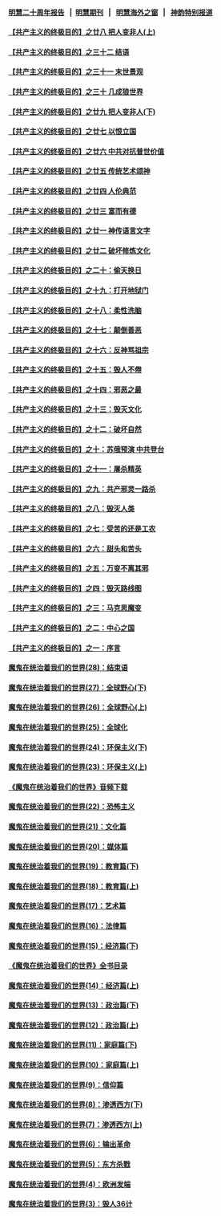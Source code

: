 #### [明慧二十周年报告](https://github.com/gfw-breaker/mh-reports/blob/master/README.md?t=07140036) &nbsp;&nbsp;|&nbsp;&nbsp;[明慧期刊](https://github.com/gfw-breaker/mh-qikan) &nbsp;&nbsp;|&nbsp;&nbsp; [明慧海外之窗](https://github.com/gfw-breaker/mh-news/blob/master/README.md?t=07140036) &nbsp;&nbsp;|&nbsp;&nbsp; [神韵特别报道](https://github.com/gfw-breaker/mh-news/blob/master/shenyun.md?t=07140036) 

#### [【共产主义的终极目的】之廿八 把人变非人(上)](../pages/nsc422/n11340492.md?t=07140036) 

#### [【共产主义的终极目的】之三十二 结语](../pages/nsc422/n11360535.md?t=07140036) 

#### [【共产主义的终极目的】之三十一 末世景观](../pages/nsc422/n11351129.md?t=07140036) 

#### [【共产主义的终极目的】之三十 几成狼世界](../pages/nsc422/n11348280.md?t=07140036) 

#### [【共产主义的终极目的】之廿九 把人变非人(下)](../pages/nsc422/n11344140.md?t=07140036) 

#### [【共产主义的终极目的】之廿七 以恨立国](../pages/nsc422/n11336944.md?t=07140036) 

#### [【共产主义的终极目的】之廿六 中共对抗普世价值](../pages/nsc422/n11324785.md?t=07140036) 

#### [【共产主义的终极目的】之廿五 传统艺术颂神](../pages/nsc422/n11296396.md?t=07140036) 

#### [【共产主义的终极目的】之廿四 人伦典范](../pages/nsc422/n11296397.md?t=07140036) 

#### [【共产主义的终极目的】之廿三 富而有德](../pages/nsc422/n11283598.md?t=07140036) 

#### [【共产主义的终极目的】之廿一 神传语言文字](../pages/nsc422/n11263265.md?t=07140036) 

#### [【共产主义的终极目的】之廿二 破坏修炼文化](../pages/nsc422/n11245728.md?t=07140036) 

#### [【共产主义的终极目的】之二十：偷天换日](../pages/nsc422/n11238846.md?t=07140036) 

#### [【共产主义的终极目的】之十九：打开地狱门](../pages/nsc422/n11206376.md?t=07140036) 

#### [【共产主义的终极目的】之十八：柔性洗脑](../pages/nsc422/n11199994.md?t=07140036) 

#### [【共产主义的终极目的】之十七：颠倒善恶](../pages/nsc422/n11179782.md?t=07140036) 

#### [【共产主义的终极目的】之十六：反神骂祖宗](../pages/nsc422/n11166798.md?t=07140036) 

#### [【共产主义的终极目的】之十五：毁人不倦](../pages/nsc422/n11166792.md?t=07140036) 

#### [【共产主义的终极目的】之十四：邪恶之最](../pages/nsc422/n11150249.md?t=07140036) 

#### [【共产主义的终极目的】之十三：毁灭文化](../pages/nsc422/n11135227.md?t=07140036) 

#### [【共产主义的终极目的】之十二：破坏自然](../pages/nsc422/n11135214.md?t=07140036) 

#### [【共产主义的终极目的】之十：苏俄预演 中共登台](../pages/nsc422/n11118424.md?t=07140036) 

#### [【共产主义的终极目的】之十一：屠杀精英](../pages/nsc422/n11118442.md?t=07140036) 

#### [【共产主义的终极目的】之九：共产邪灵一路杀](../pages/nsc422/n11114139.md?t=07140036) 

#### [【共产主义的终极目的】之八：毁灭人类](../pages/nsc422/n11108503.md?t=07140036) 

#### [【共产主义的终极目的】之七：受苦的还是工农](../pages/nsc422/n11101809.md?t=07140036) 

#### [【共产主义的终极目的】之六：甜头和苦头](../pages/nsc422/n11096971.md?t=07140036) 

#### [【共产主义的终极目的】之五：万变不离其邪](../pages/nsc422/n11091285.md?t=07140036) 

#### [【共产主义的终极目的】之四：毁灭路线图](../pages/nsc422/n11086284.md?t=07140036) 

#### [【共产主义的终极目的】之三：马克思魔变](../pages/nsc422/n11061941.md?t=07140036) 

#### [【共产主义的终极目的】之二：中心之国](../pages/nsc422/n11047728.md?t=07140036) 

#### [【共产主义的终极目的】之一：序言](../pages/nsc422/n11086077.md?t=07140036) 

#### [魔鬼在统治着我们的世界(28)：结束语](../pages/nsc422/n10936246.md?t=07140036) 

#### [魔鬼在统治着我们的世界(27)：全球野心(下)](../pages/nsc422/n10928319.md?t=07140036) 

#### [魔鬼在统治着我们的世界(26)：全球野心(上)](../pages/nsc422/n10900318.md?t=07140036) 

#### [魔鬼在统治着我们的世界(25)：全球化](../pages/nsc422/n10788205.md?t=07140036) 

#### [魔鬼在统治着我们的世界(24)：环保主义(下)](../pages/nsc422/n10695307.md?t=07140036) 

#### [魔鬼在统治着我们的世界(23)：环保主义(上)](../pages/nsc422/n10688613.md?t=07140036) 

#### [《魔鬼在统治着我们的世界》音频下载](../pages/nsc422/n10635553.md?t=07140036) 

#### [魔鬼在统治着我们的世界(22)：恐怖主义](../pages/nsc422/n10614727.md?t=07140036) 

#### [魔鬼在统治着我们的世界(21)：文化篇](../pages/nsc422/n10597706.md?t=07140036) 

#### [魔鬼在统治着我们的世界(20)：媒体篇](../pages/nsc422/n10586579.md?t=07140036) 

#### [魔鬼在统治着我们的世界(19)：教育篇(下)](../pages/nsc422/n10564808.md?t=07140036) 

#### [魔鬼在统治着我们的世界(18)：教育篇(上)](../pages/nsc422/n10526970.md?t=07140036) 

#### [魔鬼在统治着我们的世界(17)：艺术篇](../pages/nsc422/n10499093.md?t=07140036) 

#### [魔鬼在统治着我们的世界(16)：法律篇](../pages/nsc422/n10485969.md?t=07140036) 

#### [魔鬼在统治着我们的世界(15)：经济篇(下)](../pages/nsc422/n10469975.md?t=07140036) 

#### [《魔鬼在统治着我们的世界》全书目录](../pages/nsc422/n10464261.md?t=07140036) 

#### [魔鬼在统治着我们的世界(14)：经济篇(上)](../pages/nsc422/n10457370.md?t=07140036) 

#### [魔鬼在统治着我们的世界(13)：政治篇(下)](../pages/nsc422/n10448270.md?t=07140036) 

#### [魔鬼在统治着我们的世界(12)：政治篇(上)](../pages/nsc422/n10444576.md?t=07140036) 

#### [魔鬼在统治着我们的世界(11)：家庭篇(下)](../pages/nsc422/n10440961.md?t=07140036) 

#### [魔鬼在统治着我们的世界(10)：家庭篇(上)](../pages/nsc422/n10435448.md?t=07140036) 

#### [魔鬼在统治着我们的世界(9)：信仰篇](../pages/nsc422/n10432159.md?t=07140036) 

#### [魔鬼在统治着我们的世界(8)：渗透西方(下)](../pages/nsc422/n10429603.md?t=07140036) 

#### [魔鬼在统治着我们的世界(7)：渗透西方(上)](../pages/nsc422/n10426013.md?t=07140036) 

#### [魔鬼在统治着我们的世界(6)：输出革命](../pages/nsc422/n10421536.md?t=07140036) 

#### [魔鬼在统治着我们的世界(5)：东方杀戮](../pages/nsc422/n10417707.md?t=07140036) 

#### [魔鬼在统治着我们的世界(4)：欧洲发端](../pages/nsc422/n10414890.md?t=07140036) 

#### [魔鬼在统治着我们的世界(3)：毁人36计](../pages/nsc422/n10411583.md?t=07140036) 


